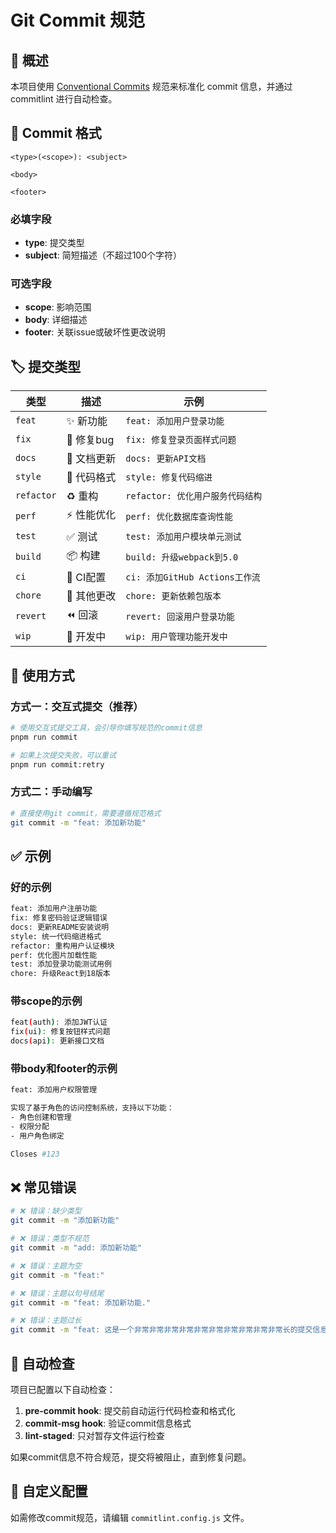 # Git Commit 规范

## 🎯 概述

本项目使用 [Conventional Commits](https://conventionalcommits.org/) 规范来标准化 commit 信息，并通过 commitlint 进行自动检查。

## 📝 Commit 格式

```
<type>(<scope>): <subject>

<body>

<footer>
```

### 必填字段
- **type**: 提交类型
- **subject**: 简短描述（不超过100个字符）

### 可选字段
- **scope**: 影响范围
- **body**: 详细描述
- **footer**: 关联issue或破坏性更改说明

## 🏷️ 提交类型

| 类型 | 描述 | 示例 |
|------|------|------|
| `feat` | ✨ 新功能 | `feat: 添加用户登录功能` |
| `fix` | 🐛 修复bug | `fix: 修复登录页面样式问题` |
| `docs` | 📝 文档更新 | `docs: 更新API文档` |
| `style` | 💄 代码格式 | `style: 修复代码缩进` |
| `refactor` | ♻️ 重构 | `refactor: 优化用户服务代码结构` |
| `perf` | ⚡ 性能优化 | `perf: 优化数据库查询性能` |
| `test` | ✅ 测试 | `test: 添加用户模块单元测试` |
| `build` | 📦 构建 | `build: 升级webpack到5.0` |
| `ci` | 🎡 CI配置 | `ci: 添加GitHub Actions工作流` |
| `chore` | 🔧 其他更改 | `chore: 更新依赖包版本` |
| `revert` | ⏪ 回滚 | `revert: 回滚用户登录功能` |
| `wip` | 🚧 开发中 | `wip: 用户管理功能开发中` |

## 🚀 使用方式

### 方式一：交互式提交（推荐）

```bash
# 使用交互式提交工具，会引导你填写规范的commit信息
pnpm run commit

# 如果上次提交失败，可以重试
pnpm run commit:retry
```

### 方式二：手动编写

```bash
# 直接使用git commit，需要遵循规范格式
git commit -m "feat: 添加新功能"
```

## ✅ 示例

### 好的示例
```bash
feat: 添加用户注册功能
fix: 修复密码验证逻辑错误
docs: 更新README安装说明
style: 统一代码缩进格式
refactor: 重构用户认证模块
perf: 优化图片加载性能
test: 添加登录功能测试用例
chore: 升级React到18版本
```

### 带scope的示例
```bash
feat(auth): 添加JWT认证
fix(ui): 修复按钮样式问题
docs(api): 更新接口文档
```

### 带body和footer的示例
```bash
feat: 添加用户权限管理

实现了基于角色的访问控制系统，支持以下功能：
- 角色创建和管理
- 权限分配
- 用户角色绑定

Closes #123
```

## ❌ 常见错误

```bash
# ❌ 错误：缺少类型
git commit -m "添加新功能"

# ❌ 错误：类型不规范  
git commit -m "add: 添加新功能"

# ❌ 错误：主题为空
git commit -m "feat:"

# ❌ 错误：主题以句号结尾
git commit -m "feat: 添加新功能."

# ❌ 错误：主题过长
git commit -m "feat: 这是一个非常非常非常非常非常非常非常非常非常非常长的提交信息，超过了规定的长度限制"
```

## 🔧 自动检查

项目已配置以下自动检查：

1. **pre-commit hook**: 提交前自动运行代码检查和格式化
2. **commit-msg hook**: 验证commit信息格式
3. **lint-staged**: 只对暂存文件运行检查

如果commit信息不符合规范，提交将被阻止，直到修复问题。

## 🎨 自定义配置

如需修改commit规范，请编辑 `commitlint.config.js` 文件。 